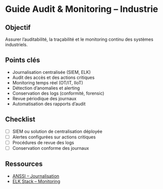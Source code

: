 # Guide Audit & Monitoring – Industrie

## Objectif
Assurer l’auditabilité, la traçabilité et le monitoring continu des systèmes industriels.

## Points clés
- Journalisation centralisée (SIEM, ELK)
- Audit des accès et des actions critiques
- Monitoring temps réel (OT/IT, IIoT)
- Détection d’anomalies et alerting
- Conservation des logs (conformité, forensic)
- Revue périodique des journaux
- Automatisation des rapports d’audit

## Checklist
- [ ] SIEM ou solution de centralisation déployée
- [ ] Alertes configurées sur actions critiques
- [ ] Procédures de revue des logs
- [ ] Conservation conforme des journaux

## Ressources
- [ANSSI – Journalisation](https://www.ssi.gouv.fr/guide/journalisation/)
- [ELK Stack – Monitoring](https://www.elastic.co/what-is/elk-stack)
